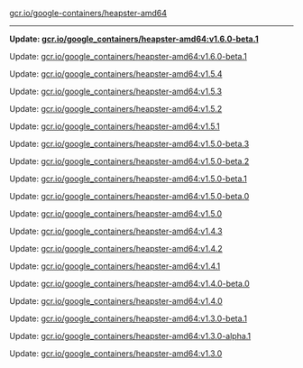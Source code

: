 [gcr.io/google-containers/heapster-amd64](https://hub.docker.com/r/cruse/heapster-amd64/tags/) 

----
**Update: [gcr.io/google_containers/heapster-amd64:v1.6.0-beta.1](https://hub.docker.com/r/cruse/heapster-amd64/tags/)**

Update: [gcr.io/google_containers/heapster-amd64:v1.6.0-beta.1](https://hub.docker.com/r/cruse/heapster-amd64/tags/)

Update: [gcr.io/google_containers/heapster-amd64:v1.5.4](https://hub.docker.com/r/cruse/heapster-amd64/tags/)

Update: [gcr.io/google_containers/heapster-amd64:v1.5.3](https://hub.docker.com/r/cruse/heapster-amd64/tags/)

Update: [gcr.io/google_containers/heapster-amd64:v1.5.2](https://hub.docker.com/r/cruse/heapster-amd64/tags/)

Update: [gcr.io/google_containers/heapster-amd64:v1.5.1](https://hub.docker.com/r/cruse/heapster-amd64/tags/)

Update: [gcr.io/google_containers/heapster-amd64:v1.5.0-beta.3](https://hub.docker.com/r/cruse/heapster-amd64/tags/)

Update: [gcr.io/google_containers/heapster-amd64:v1.5.0-beta.2](https://hub.docker.com/r/cruse/heapster-amd64/tags/)

Update: [gcr.io/google_containers/heapster-amd64:v1.5.0-beta.1](https://hub.docker.com/r/cruse/heapster-amd64/tags/)

Update: [gcr.io/google_containers/heapster-amd64:v1.5.0-beta.0](https://hub.docker.com/r/cruse/heapster-amd64/tags/)

Update: [gcr.io/google_containers/heapster-amd64:v1.5.0](https://hub.docker.com/r/cruse/heapster-amd64/tags/)

Update: [gcr.io/google_containers/heapster-amd64:v1.4.3](https://hub.docker.com/r/cruse/heapster-amd64/tags/)

Update: [gcr.io/google_containers/heapster-amd64:v1.4.2](https://hub.docker.com/r/cruse/heapster-amd64/tags/)

Update: [gcr.io/google_containers/heapster-amd64:v1.4.1](https://hub.docker.com/r/cruse/heapster-amd64/tags/)

Update: [gcr.io/google_containers/heapster-amd64:v1.4.0-beta.0](https://hub.docker.com/r/cruse/heapster-amd64/tags/)

Update: [gcr.io/google_containers/heapster-amd64:v1.4.0](https://hub.docker.com/r/cruse/heapster-amd64/tags/)

Update: [gcr.io/google_containers/heapster-amd64:v1.3.0-beta.1](https://hub.docker.com/r/cruse/heapster-amd64/tags/)

Update: [gcr.io/google_containers/heapster-amd64:v1.3.0-alpha.1](https://hub.docker.com/r/cruse/heapster-amd64/tags/)

Update: [gcr.io/google_containers/heapster-amd64:v1.3.0](https://hub.docker.com/r/cruse/heapster-amd64/tags/)

